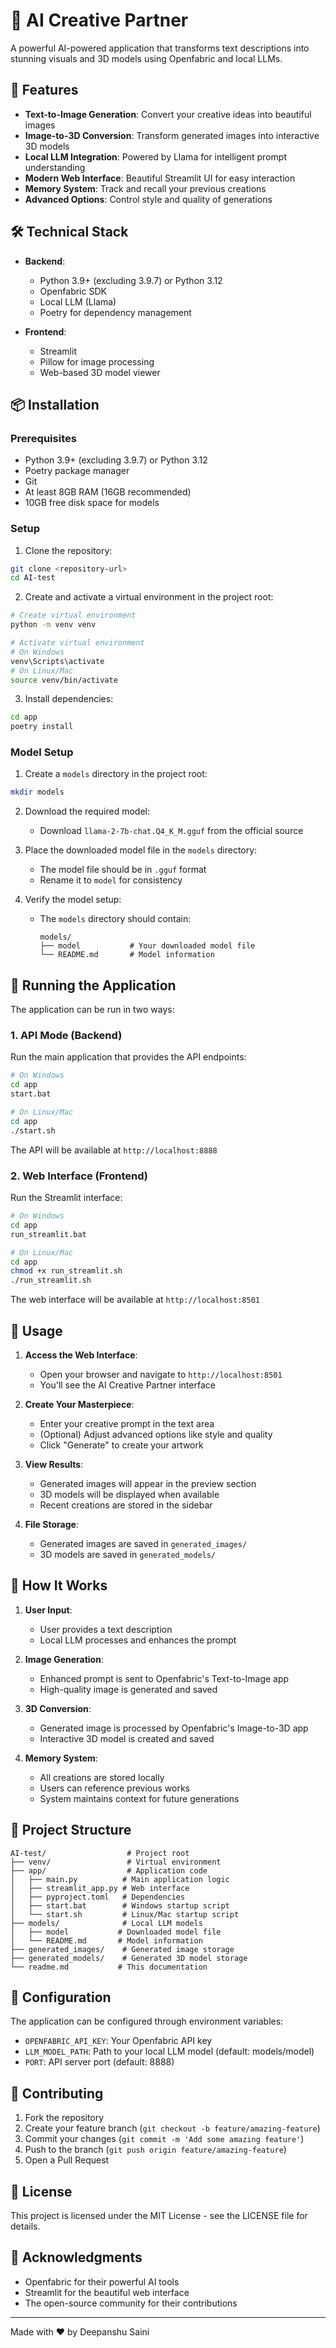 # 🚀 AI Creative Partner

A powerful AI-powered application that transforms text descriptions into stunning visuals and 3D models using Openfabric and local LLMs.

## 🌟 Features

- **Text-to-Image Generation**: Convert your creative ideas into beautiful images
- **Image-to-3D Conversion**: Transform generated images into interactive 3D models
- **Local LLM Integration**: Powered by Llama for intelligent prompt understanding
- **Modern Web Interface**: Beautiful Streamlit UI for easy interaction
- **Memory System**: Track and recall your previous creations
- **Advanced Options**: Control style and quality of generations

## 🛠️ Technical Stack

- **Backend**:
  - Python 3.9+ (excluding 3.9.7) or Python 3.12
  - Openfabric SDK
  - Local LLM (Llama)
  - Poetry for dependency management

- **Frontend**:
  - Streamlit
  - Pillow for image processing
  - Web-based 3D model viewer

## 📦 Installation

### Prerequisites

- Python 3.9+ (excluding 3.9.7) or Python 3.12
- Poetry package manager
- Git
- At least 8GB RAM (16GB recommended)
- 10GB free disk space for models

### Setup

1. Clone the repository:
```bash
git clone <repository-url>
cd AI-test
```

2. Create and activate a virtual environment in the project root:
```bash
# Create virtual environment
python -m venv venv

# Activate virtual environment
# On Windows
venv\Scripts\activate
# On Linux/Mac
source venv/bin/activate
```

3. Install dependencies:
```bash
cd app
poetry install
```

### Model Setup

1. Create a `models` directory in the project root:
```bash
mkdir models
```

2. Download the required model:
   - Download `llama-2-7b-chat.Q4_K_M.gguf` from the official source

3. Place the downloaded model file in the `models` directory:
   - The model file should be in `.gguf` format
   - Rename it to `model` for consistency

4. Verify the model setup:
   - The `models` directory should contain:
     ```
     models/
     ├── model           # Your downloaded model file
     └── README.md       # Model information
     ```

## 🚀 Running the Application

The application can be run in two ways:

### 1. API Mode (Backend)

Run the main application that provides the API endpoints:

```bash
# On Windows
cd app
start.bat

# On Linux/Mac
cd app
./start.sh
```

The API will be available at `http://localhost:8888`

### 2. Web Interface (Frontend)

Run the Streamlit interface:

```bash
# On Windows
cd app
run_streamlit.bat

# On Linux/Mac
cd app
chmod +x run_streamlit.sh
./run_streamlit.sh
```

The web interface will be available at `http://localhost:8501`

## 📝 Usage

1. **Access the Web Interface**:
   - Open your browser and navigate to `http://localhost:8501`
   - You'll see the AI Creative Partner interface

2. **Create Your Masterpiece**:
   - Enter your creative prompt in the text area
   - (Optional) Adjust advanced options like style and quality
   - Click "Generate" to create your artwork

3. **View Results**:
   - Generated images will appear in the preview section
   - 3D models will be displayed when available
   - Recent creations are stored in the sidebar

4. **File Storage**:
   - Generated images are saved in `generated_images/`
   - 3D models are saved in `generated_models/`

## 🧠 How It Works

1. **User Input**:
   - User provides a text description
   - Local LLM processes and enhances the prompt

2. **Image Generation**:
   - Enhanced prompt is sent to Openfabric's Text-to-Image app
   - High-quality image is generated and saved

3. **3D Conversion**:
   - Generated image is processed by Openfabric's Image-to-3D app
   - Interactive 3D model is created and saved

4. **Memory System**:
   - All creations are stored locally
   - Users can reference previous works
   - System maintains context for future generations

## 📁 Project Structure

```
AI-test/                  # Project root
├── venv/                 # Virtual environment
├── app/                  # Application code
│   ├── main.py          # Main application logic
│   ├── streamlit_app.py # Web interface
│   ├── pyproject.toml   # Dependencies
│   ├── start.bat        # Windows startup script
│   └── start.sh         # Linux/Mac startup script
├── models/              # Local LLM models
│   ├── model           # Downloaded model file
│   └── README.md       # Model information
├── generated_images/    # Generated image storage
├── generated_models/    # Generated 3D model storage
└── readme.md           # This documentation
```

## 🔧 Configuration

The application can be configured through environment variables:

- `OPENFABRIC_API_KEY`: Your Openfabric API key
- `LLM_MODEL_PATH`: Path to your local LLM model (default: models/model)
- `PORT`: API server port (default: 8888)

## 🤝 Contributing

1. Fork the repository
2. Create your feature branch (`git checkout -b feature/amazing-feature`)
3. Commit your changes (`git commit -m 'Add some amazing feature'`)
4. Push to the branch (`git push origin feature/amazing-feature`)
5. Open a Pull Request

## 📄 License

This project is licensed under the MIT License - see the LICENSE file for details.

## 🙏 Acknowledgments

- Openfabric for their powerful AI tools
- Streamlit for the beautiful web interface
- The open-source community for their contributions

---

Made with ❤️ by Deepanshu Saini